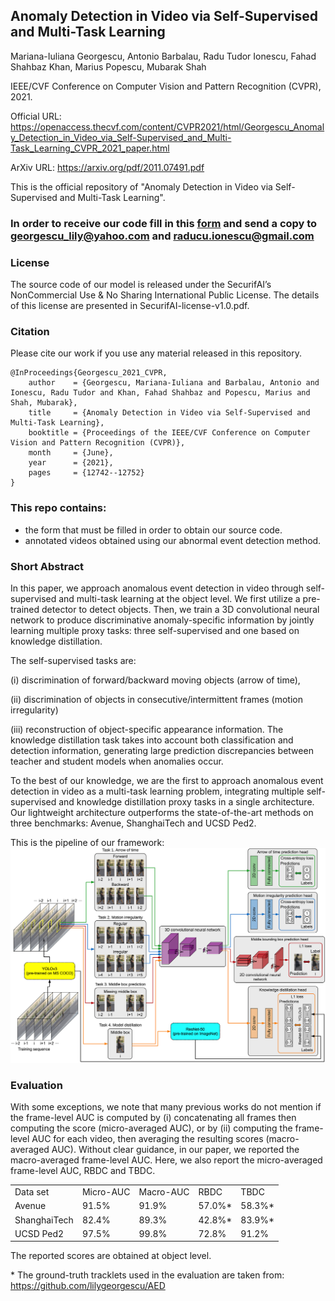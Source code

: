 ## Anomaly Detection in Video via Self-Supervised and Multi-Task Learning
Mariana-Iuliana Georgescu, Antonio Barbalau, Radu Tudor Ionescu, Fahad Shahbaz Khan, Marius Popescu, Mubarak Shah

IEEE/CVF Conference on Computer Vision and Pattern Recognition (CVPR), 2021.

Official URL: https://openaccess.thecvf.com/content/CVPR2021/html/Georgescu_Anomaly_Detection_in_Video_via_Self-Supervised_and_Multi-Task_Learning_CVPR_2021_paper.html

ArXiv URL: https://arxiv.org/pdf/2011.07491.pdf

This is the official repository of "Anomaly Detection in Video via Self-Supervised and Multi-Task Learning".

### In order to receive our code fill in this [form](./SecurifAI-form-and-license-CVPR-2021.pdf) and send a copy to georgescu_lily@yahoo.com and raducu.ionescu@gmail.com

### License
The source code of our model is released under the SecurifAI’s NonCommercial Use & No Sharing International Public License. The details of this license are presented in SecurifAI-license-v1.0.pdf.

### Citation
Please cite our work if you use any material released in this repository.

```
@InProceedings{Georgescu_2021_CVPR,
    author    = {Georgescu, Mariana-Iuliana and Barbalau, Antonio and Ionescu, Radu Tudor and Khan, Fahad Shahbaz and Popescu, Marius and Shah, Mubarak},
    title     = {Anomaly Detection in Video via Self-Supervised and Multi-Task Learning},
    booktitle = {Proceedings of the IEEE/CVF Conference on Computer Vision and Pattern Recognition (CVPR)},
    month     = {June},
    year      = {2021},
    pages     = {12742--12752}
}
```

### This repo contains: 
 - the form that must be filled in order to obtain our source code.
 - annotated videos obtained using our abnormal event detection method.  
 
### Short Abstract 
In this paper, we approach anomalous event detection in video through self-supervised and multi-task learning at the object level.
We first utilize a pre-trained detector to detect objects. Then, we train a 3D convolutional neural network to produce discriminative 
anomaly-specific information by jointly learning multiple proxy tasks: three self-supervised and one based on knowledge distillation. 

The self-supervised tasks are: 

  (i) discrimination of forward/backward moving objects (arrow of time), 
    
  (ii) discrimination of objects in consecutive/intermittent frames (motion irregularity) 
    
  (iii) reconstruction of object-specific appearance information. The knowledge distillation task takes into account both classification and detection information, generating large prediction discrepancies between teacher and student models when anomalies occur. 

To the best of our knowledge, we are the first to approach anomalous event detection in video as a multi-task learning problem, 
integrating multiple self-supervised and knowledge distillation proxy tasks in a single architecture. 
Our lightweight architecture outperforms the state-of-the-art methods on three benchmarks: Avenue, ShanghaiTech and UCSD Ped2. 

This is the pipeline of our framework:
![pipeline](figs/pipeline.png) 


### Evaluation
With some exceptions, we note that many previous works do not mention if the frame-level AUC is computed by (i) concatenating all frames then computing
the score (micro-averaged AUC), or by (ii) computing the frame-level AUC for each video, then averaging the resulting scores (macro-averaged AUC).
Without clear guidance, in our paper, we reported the macro-averaged frame-level AUC. Here, we also report the micro-averaged frame-level AUC, RBDC and TBDC.
 

<table>
<tr>
    <td>Data set</td> 
    <td>Micro-AUC</td>
    <td>Macro-AUC</td>
    <td>RBDC</td>
    <td>TBDC</td>
</tr>

<tr>
    <td>Avenue</td> 
    <td>91.5%</td>
    <td>91.9%</td>
    <td>57.0%*</td>
    <td>58.3%*</td>
</tr>

<tr>
    <td>ShanghaiTech</td> 
    <td>82.4%</td>
    <td>89.3%</td>
    <td>42.8%*</td>
    <td>83.9%*</td>
</tr>

<tr>
    <td>UCSD Ped2</td> 
    <td>97.5%</td>
    <td>99.8%</td>
    <td>72.8%</td>
    <td>91.2%</td>
</tr>

</table>

The reported scores are obtained at object level.

\* The ground-truth tracklets used in the evaluation are taken from: https://github.com/lilygeorgescu/AED
